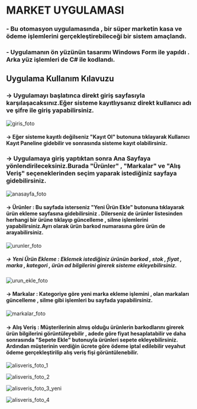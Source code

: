 <h1>MARKET UYGULAMASI</h1>
<h3> - Bu otomasyon uygulamasında , bir süper marketin kasa ve ödeme işlemlerini gerçekleştirebileceği bir sistem amaçlandı.</h3>
<h3> - Uygulamanın ön yüzünün tasarımı Windows Form ile yapıldı . Arka yüz işlemleri de C# ile kodlandı.</h3>
<h2> Uygulama Kullanım Kılavuzu </h2>
<h3> -> Uygulamayı başlatınca direkt giriş sayfasıyla karşılaşacaksınız.Eğer sisteme kayıtlıysanız direkt kullanıcı adı ve şifre ile giriş yapabilirsiniz. </h3>

![giris_foto](https://github.com/user-attachments/assets/eb6cd3e1-ea6a-4421-9c31-124486d9c865)

<h4>     -> Eğer sisteme kayıtlı değilseniz <b>"Kayıt Ol"</b> butonuna tıklayarak Kullanıcı <b>Kayıt Paneline</b> gidebilir ve sonrasında sisteme kayıt olabilirsiniz.</h4>
<h3> -> Uygulamaya giriş yaptıktan sonra Ana Sayfaya yönlendirileceksiniz.Burada <strong>"Ürünler"</strong> , <strong>"Markalar"</strong> ve <strong>"Alış Veriş"</strong> seçeneklerinden seçim yaparak istediğiniz sayfaya gidebilirsiniz.</h3>

![anasayfa_foto](https://github.com/user-attachments/assets/175fa793-c075-4af7-b523-fe2044cb3a75)

<h4>     -> Ürünler : Bu sayfada isterseniz <b>"Yeni Ürün Ekle"</b> butonuna tıklayarak ürün ekleme sayfasına gidebilirsiniz . Dilerseniz de ürünler listesinden herhangi bir ürüne tıklayıp güncelleme , silme işlemlerini yapabilirsiniz.Ayrı olarak ürün barkod numarasına göre ürün de arayabilirsiniz.</h4>

![urunler_foto](https://github.com/user-attachments/assets/a6b69e6d-4853-4ae4-84a8-b4275419f945)

<h5>        -> Yeni Ürün Ekleme : Eklemek istediğiniz ürünün barkod , stok , fiyat , marka , kategori , ürün ad bilgilerini girerek sisteme ekleyebilirsiniz.</h5>

![urun_ekle_foto](https://github.com/user-attachments/assets/79d694e8-7c9a-4d47-b5ec-abad7c562729)

<h4>     -> Markalar : Kategoriye göre yeni marka ekleme işlemini , olan markaları güncelleme , silme gibi işlemleri bu sayfada yapabilirsiniz.</h4>

![markalar_foto](https://github.com/user-attachments/assets/87559f5b-dab8-4c68-a915-002eb543758b)

<h4>     -> Alış Veriş : Müşterilerinin almış olduğu ürünlerin barkodlarını girerek ürün bilgilerini görüntüleyebilir , adede göre fiyat hesaplatabilir ve daha sonrasında "Sepete Ekle" butonuyla ürünleri sepete ekleyebilirsiniz. Ardından müşterinin verdiğin ücrete göre ödeme iptal edilebilir veyahut ödeme gerçekleştirilip alış veriş fişi görüntülenebilir. </h4>

![alisveris_foto_1](https://github.com/user-attachments/assets/301973cc-8561-4ac5-95f8-bb138754ff9f)

![alisveris_foto_2](https://github.com/user-attachments/assets/9c303c05-78d4-4c47-9ffe-2627e503ca7c)

![alisveris_foto_3_yeni](https://github.com/user-attachments/assets/640e0018-2e95-4d94-b643-c047b1a69c87) 

![alisveris_foto_4](https://github.com/user-attachments/assets/238bf377-276d-4450-a24e-6c01cd9f15cd)

